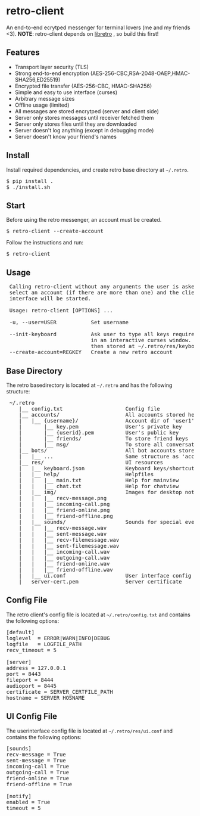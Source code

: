 # retro-client
An end-to-end ecrytped messenger for terminal lovers (me and my friends <3).
**NOTE**: retro-client depends on 
<a href='https://github.com/lukwies/libretro'>libretro</a>
, so build this first!

## Features
- Transport layer security (TLS)
- Strong end-to-end encryption (AES-256-CBC,RSA-2048-OAEP,HMAC-SHA256,ED25519)
- Encrypted file transfer (AES-256-CBC, HMAC-SHA256)
- Simple and easy to use interface (curses)
- Arbitrary message sizes
- Offline usage (limited)
- All messages are stored encrytped (server and client side)
- Server only stores messages until receiver fetched them
- Server only stores files until they are downloaded
- Server doesn't log anything (except in debugging mode)
- Server doesn't know your friend's names


## Install
Install required dependencies, and create retro base directory at `~/.retro`.
<pre>
$ pip install .
$ ./install.sh
</pre>


## Start
Before using the retro messenger, an account must be created.
<pre>
$ retro-client --create-account
</pre>
Follow the instructions and run:
<pre>
$ retro-client
</pre>


## Usage
<pre>
 Calling retro-client without any arguments the user is asked to
 select an account (if there are more than one) and the client
 interface will be started.

 Usage: retro-client [OPTIONS] ...

 -u, --user=USER           Set username

 --init-keyboard           Ask user to type all keys required by retro
                           in an interactive curses window. These keys
                           then stored at ~/.retro/res/keyboard.json.
 --create-account=REGKEY   Create a new retro account
</pre>


## Base Directory
The retro basedirectory is located at `~/.retro` and has the following
structure:
<pre>
 ~/.retro
    |__ config.txt                    Config file
    |__ accounts/                     All accounts stored here
    |   |__ {username}/               Account dir of 'user1'
    |       |__ key.pem               User's private key
    |       |__ {userid}.pem          User's public key
    |       |__ friends/              To store friend keys
    |       |__ msg/                  To store all conversations
    |__ bots/                         All bot accounts stored here
    |   |__ ...                       Same structure as 'accounts'
    |__ res/                          UI resources
    |   |__ keyboard.json             Keyboard keys/shortcuts settings
    |   |__ help/                     Helpfiles
    |   |   |__ main.txt              Help for mainview
    |   |   |__ chat.txt              Help for chatview
    |   |__ img/                      Images for desktop notifications
    |   |   |__ recv-message.png
    |   |   |__ incoming-call.png
    |   |   |__ friend-online.png
    |   |   |__ friend-offline.png
    |   |__ sounds/                   Sounds for special events
    |   |   |__ recv-message.wav
    |   |   |__ sent-message.wav
    |   |   |__ recv-filemessage.wav
    |   |   |__ sent-filemessage.wav
    |   |   |__ incoming-call.wav
    |   |   |__ outgoing-call.wav
    |   |   |__ friend-online.wav
    |   |   |__ friend-offline.wav
    |   |__ ui.conf                   User interface config
    |__ server-cert.pem               Server certificate
</pre>


## Config File
The retro client's config file is located at `~/.retro/config.txt`
and contains the following options:

<pre>
[default]
loglevel  = ERROR|WARN|INFO|DEBUG
logfile   = LOGFILE_PATH
recv_timeout = 5

[server]
address = 127.0.0.1
port = 8443
fileport = 8444
audioport = 8445
certificate = SERVER_CERTFILE_PATH
hostname = SERVER_HOSNAME
</pre>

## UI Config File
The userinterface config file is located at `~/.retro/res/ui.conf`
and contains the following options:
<pre>
[sounds]
recv-message = True
sent-message = True
incoming-call = True
outgoing-call = True
friend-online = True
friend-offline = True

[notify]
enabled = True
timeout = 5
</pre>
